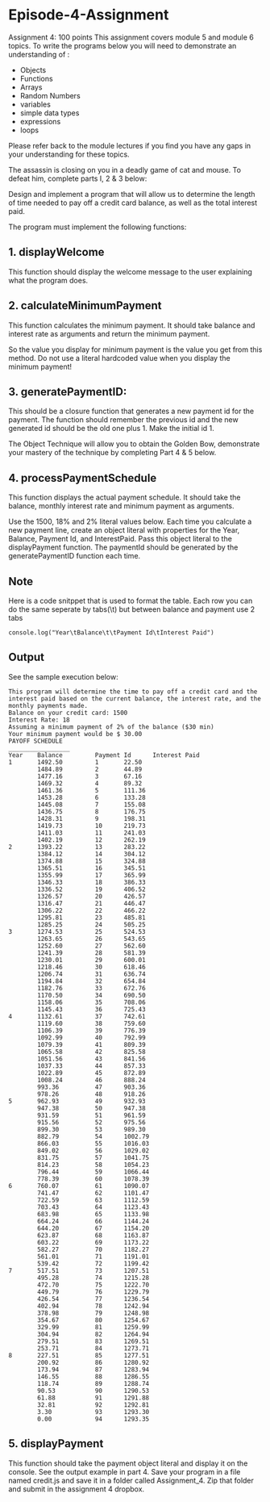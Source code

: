 # Episode-4-Assignment

Assignment 4: 100 points
This assignment covers module 5 and module 6 topics. To write the programs below you will need to
demonstrate an understanding of :
- Objects
- Functions
- Arrays
- Random Numbers
- variables
- simple data types
- expressions
- loops

Please refer back to the module lectures if you find you have any gaps in your understanding for these
topics.

The assassin is closing on you in a deadly game of cat and mouse. To defeat him, complete parts I, 2 & 3 below:

Design and implement a program that will allow us to determine the length of time needed to pay off a credit card
balance, as well as the total interest paid.

The program must implement the following functions:
## 1. displayWelcome
This function should display the welcome message to the user explaining what the program does.
## 2. calculateMinimumPayment
This function calculates the minimum payment. It should take balance and interest rate as arguments and return the
minimum payment.

So the value you display for minimum payment is the value you get from this method. Do not use a literal hardcoded
value when you display the minimum payment!
## 3. generatePaymentID:
This should be a closure function that generates a new payment id for the payment. The function should remember
the previous id and the new generated id should be the old one plus 1. Make the initial id 1.

The Object Technique will allow you to obtain the Golden Bow, demonstrate your mastery of the technique
by completing Part 4 & 5 below.
## 4. processPaymentSchedule
This function displays the actual payment schedule. It should take the balance, monthly interest rate and minimum
payment as arguments.

Use the 1500, 18% and 2% literal values below. Each time you calculate a new payment line, create an object literal
with properties for the Year, Balance, Payment Id, and InterestPaid. Pass this object literal to the displayPayment
function. The paymentId should be generated by the generatePaymentID function each time.

## Note
Here is a code snitppet that is used to format the table. Each row you can do the same seperate by tabs(\t) but between balance and payment use 2 tabs

`console.log("Year\tBalance\t\tPayment Id\tInterest Paid")`


## Output
See the sample execution below:

```
This program will determine the time to pay off a credit card and the interest paid based on the current balance, the interest rate, and the monthly payments made.
Balance on your credit card: 1500
Interest Rate: 18
Assuming a minimum payment of 2% of the balance ($30 min)
Your minimum payment would be $ 30.00
PAYOFF SCHEDULE
_________________
Year    Balance         Payment Id      Interest Paid
1       1492.50         1       22.50
        1484.89         2       44.89
        1477.16         3       67.16
        1469.32         4       89.32
        1461.36         5       111.36
        1453.28         6       133.28
        1445.08         7       155.08
        1436.75         8       176.75
        1428.31         9       198.31
        1419.73         10      219.73
        1411.03         11      241.03
        1402.19         12      262.19
2       1393.22         13      283.22
        1384.12         14      304.12
        1374.88         15      324.88
        1365.51         16      345.51
        1355.99         17      365.99
        1346.33         18      386.33
        1336.52         19      406.52
        1326.57         20      426.57
        1316.47         21      446.47
        1306.22         22      466.22
        1295.81         23      485.81
        1285.25         24      505.25
3       1274.53         25      524.53
        1263.65         26      543.65
        1252.60         27      562.60
        1241.39         28      581.39
        1230.01         29      600.01
        1218.46         30      618.46
        1206.74         31      636.74
        1194.84         32      654.84
        1182.76         33      672.76
        1170.50         34      690.50
        1158.06         35      708.06
        1145.43         36      725.43
4       1132.61         37      742.61
        1119.60         38      759.60
        1106.39         39      776.39
        1092.99         40      792.99
        1079.39         41      809.39
        1065.58         42      825.58
        1051.56         43      841.56
        1037.33         44      857.33
        1022.89         45      872.89
        1008.24         46      888.24
        993.36          47      903.36
        978.26          48      918.26
5       962.93          49      932.93
        947.38          50      947.38
        931.59          51      961.59
        915.56          52      975.56
        899.30          53      989.30
        882.79          54      1002.79
        866.03          55      1016.03
        849.02          56      1029.02
        831.75          57      1041.75
        814.23          58      1054.23
        796.44          59      1066.44
        778.39          60      1078.39
6       760.07          61      1090.07
        741.47          62      1101.47
        722.59          63      1112.59
        703.43          64      1123.43
        683.98          65      1133.98
        664.24          66      1144.24
        644.20          67      1154.20
        623.87          68      1163.87
        603.22          69      1173.22
        582.27          70      1182.27
        561.01          71      1191.01
        539.42          72      1199.42
7       517.51          73      1207.51
        495.28          74      1215.28
        472.70          75      1222.70
        449.79          76      1229.79
        426.54          77      1236.54
        402.94          78      1242.94
        378.98          79      1248.98
        354.67          80      1254.67
        329.99          81      1259.99
        304.94          82      1264.94
        279.51          83      1269.51
        253.71          84      1273.71
8       227.51          85      1277.51
        200.92          86      1280.92
        173.94          87      1283.94
        146.55          88      1286.55
        118.74          89      1288.74
        90.53           90      1290.53
        61.88           91      1291.88
        32.81           92      1292.81
        3.30            93      1293.30
        0.00            94      1293.35

```
## 5. displayPayment
This function should take the payment object literal and display it on the console. See the output example in part 4.
Save your program in a file named credit.js and save it in a folder called Assignment_4. Zip that folder and
submit in the assignment 4 dropbox.
